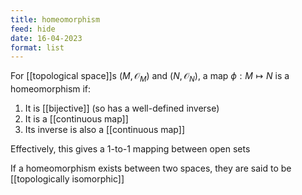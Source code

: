 ```yaml
---
title: homeomorphism
feed: hide
date: 16-04-2023
format: list
---
```



For [[topological space]]s $(M, \mathcal O_M)$ and $(N, \mathcal O_N)$, a map $\phi: M\mapsto N$ is a homeomorphism if:
1. It is [[bijective]] (so has a well-defined inverse)
2. It is a [[continuous map]]
3. Its inverse is also a [[continuous map]]

Effectively, this gives a 1-to-1 mapping between open sets

If a homeomorphism exists between two spaces, they are said to be [[topologically isomorphic]]
